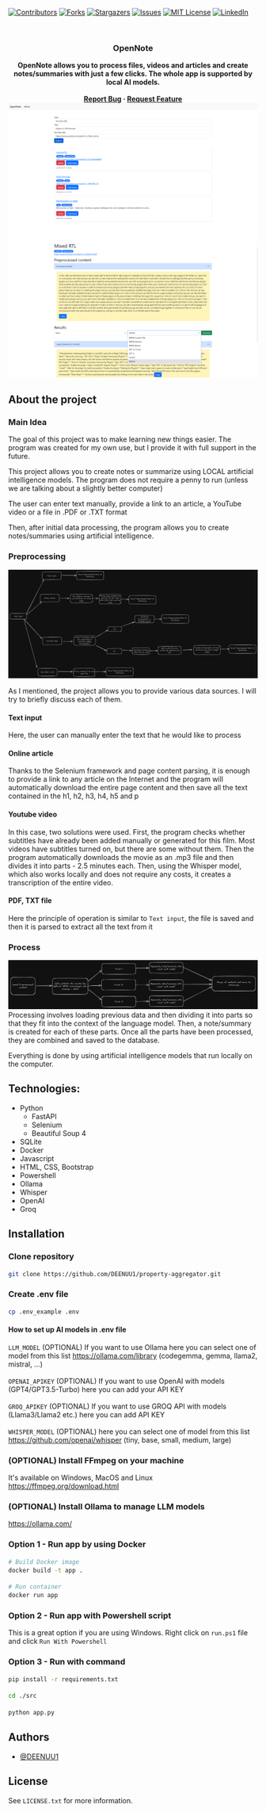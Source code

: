 [![Contributors][contributors-shield]][contributors-url]
[![Forks][forks-shield]][forks-url]
[![Stargazers][stars-shield]][stars-url]
[![Issues][issues-shield]][issues-url]
[![MIT License][license-shield]][license-url]
[![LinkedIn][linkedin-shield]][linkedin-url]



<br />
<div align="center">
  <h3 align="center">OpenNote</h3>
  <strong align="center">
    OpenNote allows you to process files, videos and articles and create notes/summaries with just a few clicks. The whole app is supported by local AI models.
    <br />
    <br />
    <a href="https://github.com/DEENUU1/OpenNote/issues">Report Bug</a>
    ·
    <a href="https://github.com/DEENUU1/OpenNote/issues">Request Feature</a>
  </strong>
</div>

<img src="assets/home.png" alt="home_page"/>
<img src="assets/results.png" alt="details_page"/>


## About the project

### Main Idea 
The goal of this project was to make learning new things easier. The program was created for my own use, but I provide it with full support in the future.

This project allows you to create notes or summarize using LOCAL artificial intelligence models. The program does not require a penny to run (unless we are talking about a slightly better computer)

The user can enter text manually, provide a link to an article, a YouTube video or a file in .PDF or .TXT format

Then, after initial data processing, the program allows you to create notes/summaries using artificial intelligence.

### Preprocessing
<img src="assets/preprocess.png" alt="preprocess_architecture"/>

As I mentioned, the project allows you to provide various data sources. I will try to briefly discuss each of them.

#### Text input
Here, the user can manually enter the text that he would like to process

#### Online article
Thanks to the Selenium framework and page content parsing, it is enough to provide a link to any article on the Internet and the program will automatically download the entire page content and then save all the text contained in the h1, h2, h3, h4, h5 and p

#### Youtube video
In this case, two solutions were used.
First, the program checks whether subtitles have already been added manually or generated for this film. Most videos have subtitles turned on, but there are some without them. Then the program automatically downloads the movie as an .mp3 file and then divides it into parts - 2.5 minutes each.
Then, using the Whisper model, which also works locally and does not require any costs, it creates a transcription of the entire video.

#### PDF, TXT file
Here the principle of operation is similar to `Text input`, the file is saved and then it is parsed to extract all the text from it

### Process
<img src="assets/process.png" alt="process_architecture"/>
Processing involves loading previous data and then dividing it into parts so that they fit into the context of the language model. Then, a note/summary is created for each of these parts.
Once all the parts have been processed, they are combined and saved to the database.

Everything is done by using artificial intelligence models that run locally on the computer.

## Technologies:
- Python
    - FastAPI
    - Selenium
    - Beautiful Soup 4
- SQLite
- Docker
- Javascript
- HTML, CSS, Bootstrap
- Powershell
- Ollama
- Whisper 
- OpenAI
- Groq

## Installation

### Clone repository
```bash
git clone https://github.com/DEENUU1/property-aggregator.git
```

### Create .env file
```bash
cp .env_example .env
```

#### How to set up AI models in .env file
`LLM_MODEL` (OPTIONAL) If you want to use Ollama here you can select one of model from this list https://ollama.com/library (codegemma, gemma, llama2, mistral, ...) <br><br>
`OPENAI_APIKEY` (OPTIONAL) If you want to use OpenAI with models (GPT4/GPT3.5-Turbo) here you can add your API KEY <br><br>
`GROQ_APIKEY` (OPTIONAL) If you want to use GROQ API with models (Llama3/Llama2 etc.) here you can add API KEY <br><br>
`WHISPER_MODEL` (OPTIONAL)  here you can select one of model from this list https://github.com/openai/whisper (tiny, base, small, medium, large) <br>

### (OPTIONAL)  Install FFmpeg on your machine
It's available on Windows, MacOS and Linux
https://ffmpeg.org/download.html

### (OPTIONAL)  Install Ollama to manage LLM models
https://ollama.com/


### Option 1 - Run app by using Docker
```bash
# Build Docker image
docker build -t app .

# Run container
docker run app
```

### Option 2 - Run app with Powershell script
This is a great option if you are using Windows.
Right click on `run.ps1` file and click `Run With Powershell`


### Option 3 - Run with command 
```bash
pip install -r requirements.txt

cd ./src

python app.py
```

## Authors

- [@DEENUU1](https://www.github.com/DEENUU1)

<!-- LICENSE -->

## License

See `LICENSE.txt` for more information.


<!-- MARKDOWN LINKS & IMAGES -->
<!-- https://www.markdownguide.org/basic-syntax/#reference-style-links -->

[contributors-shield]: https://img.shields.io/github/contributors/DEENUU1/OpenNote.svg?style=for-the-badge

[contributors-url]: https://github.com/DEENUU1/OpenNote/graphs/contributors

[forks-shield]: https://img.shields.io/github/forks/DEENUU1/OpenNote.svg?style=for-the-badge

[forks-url]: https://github.com/DEENUU1/OpenNote/network/members

[stars-shield]: https://img.shields.io/github/stars/DEENUU1/OpenNote.svg?style=for-the-badge

[stars-url]: https://github.com/DEENUU1/OpenNote/stargazers

[issues-shield]: https://img.shields.io/github/issues/DEENUU1/OpenNote.svg?style=for-the-badge

[issues-url]: https://github.com/DEENUU1/OpenNote/issues

[license-shield]: https://img.shields.io/github/license/DEENUU1/OpenNote.svg?style=for-the-badge

[license-url]: https://github.com/DEENUU1/OpenNote/blob/master/LICENSE.txt

[linkedin-shield]: https://img.shields.io/badge/-LinkedIn-black.svg?style=for-the-badge&logo=linkedin&colorB=555

[linkedin-url]: https://linkedin.com/in/kacper-wlodarczyk

[basic]: https://github.com/DEENUU1/OpenNote/blob/main/assets/v1_2/basic.gif?raw=true

[full]: https://github.com/DEENUU1/OpenNote/blob/main/assets/v1_2/full.gif?raw=true

[search]: https://github.com/DEENUU1/OpenNote/blob/main/assets/v1_2/search.gif?raw=true
